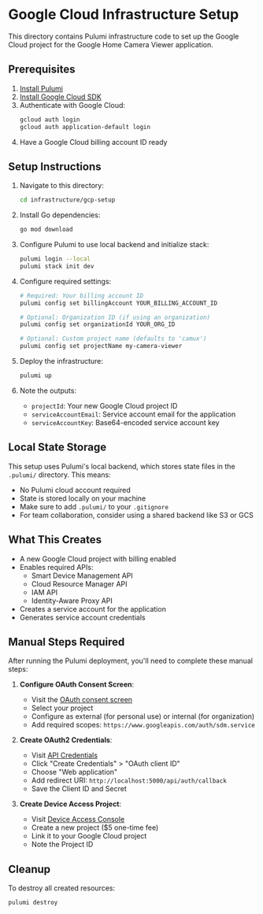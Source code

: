 # Google Cloud Infrastructure Setup

This directory contains Pulumi infrastructure code to set up the Google Cloud project for the Google Home Camera Viewer application.

## Prerequisites

1. [Install Pulumi](https://www.pulumi.com/docs/install/)
2. [Install Google Cloud SDK](https://cloud.google.com/sdk/docs/install)
3. Authenticate with Google Cloud:
   ```bash
   gcloud auth login
   gcloud auth application-default login
   ```
4. Have a Google Cloud billing account ID ready

## Setup Instructions

1. Navigate to this directory:
   ```bash
   cd infrastructure/gcp-setup
   ```

2. Install Go dependencies:
   ```bash
   go mod download
   ```

3. Configure Pulumi to use local backend and initialize stack:
   ```bash
   pulumi login --local
   pulumi stack init dev
   ```

4. Configure required settings:
   ```bash
   # Required: Your billing account ID
   pulumi config set billingAccount YOUR_BILLING_ACCOUNT_ID

   # Optional: Organization ID (if using an organization)
   pulumi config set organizationId YOUR_ORG_ID

   # Optional: Custom project name (defaults to 'camux')
   pulumi config set projectName my-camera-viewer
   ```

5. Deploy the infrastructure:
   ```bash
   pulumi up
   ```

6. Note the outputs:
   - `projectId`: Your new Google Cloud project ID
   - `serviceAccountEmail`: Service account email for the application
   - `serviceAccountKey`: Base64-encoded service account key

## Local State Storage

This setup uses Pulumi's local backend, which stores state files in the `.pulumi/` directory. This means:
- No Pulumi cloud account required
- State is stored locally on your machine
- Make sure to add `.pulumi/` to your `.gitignore`
- For team collaboration, consider using a shared backend like S3 or GCS

## What This Creates

- A new Google Cloud project with billing enabled
- Enables required APIs:
  - Smart Device Management API
  - Cloud Resource Manager API
  - IAM API
  - Identity-Aware Proxy API
- Creates a service account for the application
- Generates service account credentials

## Manual Steps Required

After running the Pulumi deployment, you'll need to complete these manual steps:

1. **Configure OAuth Consent Screen**:
   - Visit the [OAuth consent screen](https://console.cloud.google.com/apis/credentials/consent)
   - Select your project
   - Configure as external (for personal use) or internal (for organization)
   - Add required scopes: `https://www.googleapis.com/auth/sdm.service`

2. **Create OAuth2 Credentials**:
   - Visit [API Credentials](https://console.cloud.google.com/apis/credentials)
   - Click "Create Credentials" > "OAuth client ID"
   - Choose "Web application"
   - Add redirect URI: `http://localhost:5000/api/auth/callback`
   - Save the Client ID and Secret

3. **Create Device Access Project**:
   - Visit [Device Access Console](https://console.nest.google.com/device-access)
   - Create a new project ($5 one-time fee)
   - Link it to your Google Cloud project
   - Note the Project ID

## Cleanup

To destroy all created resources:
```bash
pulumi destroy
```
